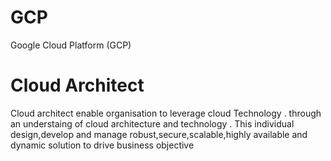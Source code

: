 # GCP
Google Cloud Platform (GCP) 


# Cloud Architect 

Cloud architect enable organisation to leverage cloud Technology  . through an understaing of cloud architecture and technology .
This individual design,develop and manage robust,secure,scalable,highly available and dynamic solution to drive business objective 

